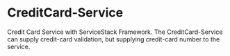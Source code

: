 # CreditCard-Service
Credit Card Service with ServiceStack Framework.
The CreditCard-Service can supply credit-card validation, but supplying credit-card number to the service.
